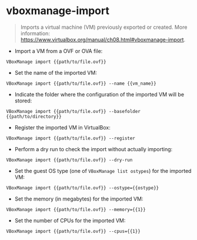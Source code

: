 # vboxmanage-import

> Imports a virtual machine (VM) previously exported or created.
> More information: <https://www.virtualbox.org/manual/ch08.html#vboxmanage-import>.

- Import a VM from a OVF or OVA file:

`VBoxManage import {{path/to/file.ovf}}`

- Set the name of the imported VM:

`VBoxManage import {{path/to/file.ovf}} --name {{vm_name}}`

- Indicate the folder where the configuration of the imported VM will be stored:

`VBoxManage import {{path/to/file.ovf}} --basefolder {{path/to/directory}}`

- Register the imported VM in VirtualBox:

`VBoxManage import {{path/to/file.ovf}} --register`

- Perform a dry run to check the import without actually importing:

`VBoxManage import {{path/to/file.ovf}} --dry-run`

- Set the guest OS type (one of `VBoxManage list ostypes`) for the imported VM:

`VBoxManage import {{path/to/file.ovf}} --ostype={{ostype}}`

- Set the memory (in megabytes) for the imported VM:

`VBoxManage import {{path/to/file.ovf}} --memory={{1}}`

- Set the number of CPUs for the imported VM:

`VBoxManage import {{path/to/file.ovf}} --cpus={{1}}`
